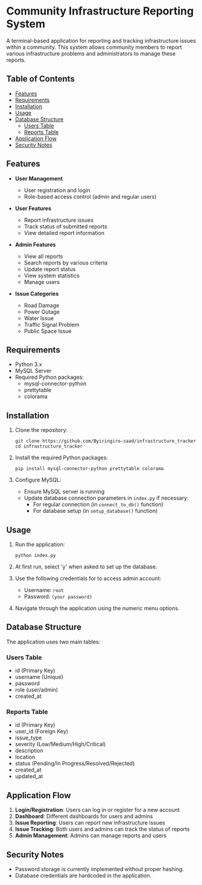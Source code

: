 # Community Infrastructure Reporting System

A terminal-based application for reporting and tracking infrastructure issues within a community. This system allows community members to report various infrastructure problems and administrators to manage these reports.

## Table of Contents
- [Features](#features)
- [Requirements](#requirements)
- [Installation](#installation)
- [Usage](#usage)
- [Database Structure](#database-structure)
  - [Users Table](#users-table)
  - [Reports Table](#reports-table)
- [Application Flow](#application-flow)
- [Security Notes](#security-notes)

## Features

- **User Management**

  - User registration and login
  - Role-based access control (admin and regular users)

- **User Features**

  - Report infrastructure issues
  - Track status of submitted reports
  - View detailed report information

- **Admin Features**

  - View all reports
  - Search reports by various criteria
  - Update report status
  - View system statistics
  - Manage users

- **Issue Categories**
  - Road Damage
  - Power Outage
  - Water Issue
  - Traffic Signal Problem
  - Public Space Issue

## Requirements

- Python 3.x
- MySQL Server
- Required Python packages:
  - mysql-connector-python
  - prettytable
  - colorama

## Installation

1. Clone the repository:

   ```
   git clone https://github.com/Byiringiro-saad/infrastructure_tracker
   cd infrastructure_tracker
   ```

2. Install the required Python packages:

   ```
   pip install mysql-connector-python prettytable colorama
   ```

3. Configure MySQL:
   - Ensure MySQL server is running
   - Update database connection parameters in `index.py` if necessary:
     - For regular connection (in `connect_to_db()` function)
     - For database setup (in `setup_database()` function)

## Usage

1. Run the application:

   ```
   python index.py
   ```

2. At first run, select 'y' when asked to set up the database.

3. Use the following credentials for to access admin account:

   - Username: `root`
   - Password: `(your password)`

4. Navigate through the application using the numeric menu options.

## Database Structure

The application uses two main tables:

### Users Table

- id (Primary Key)
- username (Unique)
- password
- role (user/admin)
- created_at

### Reports Table

- id (Primary Key)
- user_id (Foreign Key)
- issue_type
- severity (Low/Medium/High/Critical)
- description
- location
- status (Pending/In Progress/Resolved/Rejected)
- created_at
- updated_at

## Application Flow

1. **Login/Registration**: Users can log in or register for a new account
2. **Dashboard**: Different dashboards for users and admins
3. **Issue Reporting**: Users can report new infrastructure issues
4. **Issue Tracking**: Both users and admins can track the status of reports
5. **Admin Management**: Admins can manage reports and users

## Security Notes

- Password storage is currently implemented without proper hashing.
- Database credentials are hardcoded in the application.
